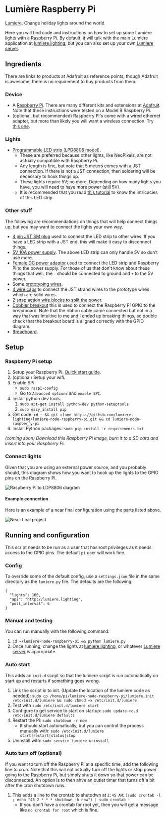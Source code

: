 # Lumière Raspberry Pi

[Lumiere](http://lumiere.lighting/).  Change holiday lights around the world.

Here you will find code and instructions on how to set up some Lumiere lights with a Raspberry Pi.  By default, it will talk with the main Lumiere application at [lumiere.lighting](http://lumiere.lighting), but you can also set up your own [Lumiere server](https://github.com/lumiere-lighting/lumiere-server).

## Ingredients

There are links to products at Adafruit as reference points; though Adafruit is awesome, there is no requirement to buy products from them.

### Device

* A [Raspberry Pi](http://www.raspberrypi.org/).  There are many different kits and extensions at  [Adafruit](http://www.adafruit.com/category/105).  Note that these instructions were tested on a Model B Raspberry Pi.
* (optional, but recommended) Raspberry Pi's come with a wired ethernet adapter, but more than likely you will want a wireless connection.  Try [this one](https://www.adafruit.com/product/814).

### Lights

* [Programmable LED strip (LPD8806 model)](http://www.adafruit.com/products/306).
    * These are preferred because other lights, like NeoPixels, are not actually compatible with Raspberry Pi.
    * Any length is fine, but note that 5 meters comes with a JST connection.  If there is not a JST connection, then soldering will be necessary to hook things up.
    * These lights require 5V; no more.  Depending on how many lights you have, you will need to have more power (still 5V).
    * It is recommended that you read [this tutorial](http://learn.adafruit.com/digital-led-strip/wiring) to know the intricacies of this LED strip.

### Other stuff

The following are recommendations on things that will help connect things up, but you may want to connect the lights your own way.

* [4 pin JST SM plug](http://www.adafruit.com/products/578) used to connect the LED strip to other wires.  If you have a LED strip with a JST end, this will make it easy to disconnect things.
* [5V 10A power supply](http://www.adafruit.com/products/658).  The above LED strip can only handle 5V so don't use more.
* [Female DC power adaptor](http://www.adafruit.com/products/368) used to connect the LED strip and Raspberry Pi to the power supply.  For those of us that don't know about these things that well, the `-` should be connected to ground and `+` to the 5V power.
* Some [prototyping wires](http://www.instructables.com/id/Protobloc-prototyping-wires/).
* [4 wire caps](http://en.wikipedia.org/wiki/Twist-on_wire_connector) to connect the JST strand wires to the prototype wires which are solid wires.
* [2 snap action wire blocks to split the power](http://www.adafruit.com/products/866).
* [Cobbler breakout](http://www.adafruit.com/products/914) this is used to connect the Raspberry Pi GPIO to the breadboard.  Note that the ribbon cable came connected but not in a way that was intuitive to me and I ended up breaking things, so double check that the breakout board is aligned correctly with the GPIO diagram.
* [Breadboard](http://www.adafruit.com/products/64).

## Setup

### Raspberry Pi setup

1. Setup your Raspberry Pi.  [Quick start guide](http://www.raspberrypi.org/help/quick-start-guide/).
1. (optional) Setup your wifi.
1. Enable SPI.
    * `sudo raspi-config`
    * Go to `Advanced options` and `enable SPI`.
1. Install python dev tools.
    1. `sudo apt-get install python-dev python-setuptools`
    1. `sudo easy_install pip`
1. Get code: `cd ~ && git clone https://github.com/lumiere-lighting/lumiere-node-raspberry-pi.git && cd lumiere-node-raspberry-pi`
1. Install Python packages: `sudo pip install -r requirements.txt`

*(coming soon) Download this Raspberry Pi image, burn it to a SD card and insert into your Raspberry Pi.*

### Connect lights

Given that you are using an external power source, and you probably should, this diagram shows how you want to hook up the lights to the GPIO pins on the Raspberry Pi.

![Raspberry Pi to LDP8806 diagram](https://raw.github.com/lumiere-lighting/lumiere-node-raspberry-pi/master/images/adafruit-raspberry-pi-ldp8806-diagram.png)

#### Example connection

Here is an example of a near final configuration using the parts listed above.

![Near-final project](https://raw.github.com/lumiere-lighting/lumiere-node-raspberry-pi/master/images/near-final.jpg)

## Running and configuration

This script needs to be run as a user that has root privileges as it needs access to the GPIO pins.  The default `pi` user will work fine.

### Config

To override some of the default config, use a `settings.json` file in the same directory as the `lumiere.py` file.  The defaults are the following:

    {
      "lights": 160,
      "api": "http://lumiere.lighting",
      "poll_interval": 6
    }

### Manual and testing

You can run manually with the following command:

1. `cd ~/lumiere-node-raspberry-pi && python lumiere.py`
1.  Once running, change the lights at [lumiere.lighting](http://lumiere.lighting), or whatever [Lumiere server](https://github.com/lumiere-lighting/lumiere-server) is appropriate.

### Auto start

This adds an `init.d` script so that the lumiere script is run automatically on start up and restarts if something goes wrong.

1. Link the script in to init.  (Update the location of the lumiere code as needed): `sudo cp /home/pi/lumiere-node-raspberry-pi/lumiere.init /etc/init.d/lumiere && sudo chmod +x /etc/init.d/lumiere`
1. Test with `sudo /etc/init.d/lumiere start`
1. Configure to get service to start on startup: `sudo update-rc.d /etc/init.d/lumiere defaults`
1. Restart the Pi: `sudo shutdown -r now`
    * It should start automatically, but you can control the process manually with: `sudo /etc/init.d/lumiere start|restart|status|stop`
1. Uninstall with: `sudo service lumiere uninstall`

### Auto turn off (optional)

If you want to turn off the Raspberry Pi at a specific time, add the following line to cron.  Note that this will not actually turn off the lights or stop power going to the Raspberry Pi, but simply shuts it down so that power can be disconnected.  An option is to then ahve an outlet timer that turns off a bit after the cron shutdown runs.

1. This adds a line to the crontab to shutodwn at `2:45 AM`: `(sudo crontab -l ; echo "45 2 * * * shutdown -h now") | sudo crontab -`
    * If you don't have a crontab for root yet, then you will get a message like `no crontab for root` which is fine.
